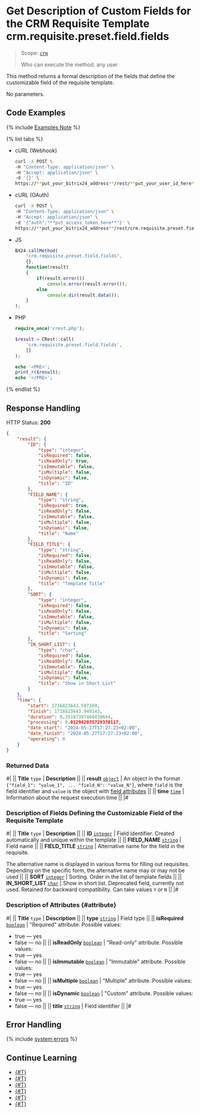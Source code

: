 # Get Description of Custom Fields for the CRM Requisite Template crm.requisite.preset.field.fields

> Scope: [`crm`](../../../../scopes/permissions.md)
>
> Who can execute the method: any user

This method returns a formal description of the fields that define the customizable field of the requisite template.

No parameters.

## Code Examples

{% include [Examples Note](../../../../../_includes/examples.md) %}

{% list tabs %}

- cURL (Webhook)

    ```bash
    curl -X POST \
    -H "Content-Type: application/json" \
    -H "Accept: application/json" \
    -d '{}' \
    https://**put_your_bitrix24_address**/rest/**put_your_user_id_here**/**put_your_webhook_here**/crm.requisite.preset.field.fields
    ```

- cURL (OAuth) 

    ```bash
    curl -X POST \
    -H "Content-Type: application/json" \
    -H "Accept: application/json" \
    -d '{"auth":"**put_access_token_here**"}' \
    https://**put_your_bitrix24_address**/rest/crm.requisite.preset.field.fields
    ```

- JS

    ```js
    BX24.callMethod(
        "crm.requisite.preset.field.fields",
        {},
        function(result)
        {
            if(result.error())
                console.error(result.error());
            else
                console.dir(result.data());
        }
    );
    ```

- PHP

    ```php
    require_once('crest.php');

    $result = CRest::call(
        'crm.requisite.preset.field.fields',
        []
    );

    echo '<PRE>';
    print_r($result);
    echo '</PRE>';
    ```

{% endlist %}

## Response Handling

HTTP Status: **200**

```json
{
    "result": {
        "ID": {
            "type": "integer",
            "isRequired": false,
            "isReadOnly": true,
            "isImmutable": false,
            "isMultiple": false,
            "isDynamic": false,
            "title": "ID"
        },
        "FIELD_NAME": {
            "type": "string",
            "isRequired": true,
            "isReadOnly": false,
            "isImmutable": false,
            "isMultiple": false,
            "isDynamic": false,
            "title": "Name"
        },
        "FIELD_TITLE": {
            "type": "string",
            "isRequired": false,
            "isReadOnly": false,
            "isImmutable": false,
            "isMultiple": false,
            "isDynamic": false,
            "title": "Template Title"
        },
        "SORT": {
            "type": "integer",
            "isRequired": false,
            "isReadOnly": false,
            "isImmutable": false,
            "isMultiple": false,
            "isDynamic": false,
            "title": "Sorting"
        },
        "IN_SHORT_LIST": {
            "type": "char",
            "isRequired": false,
            "isReadOnly": false,
            "isImmutable": false,
            "isMultiple": false,
            "isDynamic": false,
            "title": "Show in Short List"
        }
    },
    "time": {
        "start": 1716823643.597269,
        "finish": 1716823643.949143,
        "duration": 0.35187387466430664,
        "processing": 0.012942075729370117,
        "date_start": "2024-05-27T17:27:23+02:00",
        "date_finish": "2024-05-27T17:27:23+02:00",
        "operating": 0
    }
}
```

### Returned Data

#|
|| **Title**
`type` | **Description** ||
|| **result**
[`object`](../../../../data-types.md) | An object in the format `{"field_1": "value_1", ... "field_N": "value_N"}`, where `field` is the field identifier and `value` is the object with [field attributes](#attribute) ||
|| **time**
[`time`](../../../../data-types.md) | Information about the request execution time ||
|#

### Description of Fields Defining the Customizable Field of the Requisite Template

#|
||  **Title**
`type` | **Description** ||
|| **ID**
[`integer`](../../../../data-types.md) | Field identifier. Created automatically and unique within the template ||
|| **FIELD_NAME**
[`string`](../../../../data-types.md) | Field name ||
|| **FIELD_TITLE**
[`string`](../../../../data-types.md) | Alternative name for the field in the requisite.

The alternative name is displayed in various forms for filling out requisites. Depending on the specific form, the alternative name may or may not be used 
||
|| **SORT**
[`integer`](../../../../data-types.md) | Sorting. Order in the list of template fields ||
|| **IN_SHORT_LIST**
[`char`](../../../../data-types.md) | Show in short list. Deprecated field, currently not used. Retained for backward compatibility. Can take values `Y` or `N` ||
|#

### Description of Attributes {#attribute}

#|
|| **Title**
`type` | **Description** ||
|| **type**
[`string`](../../../../data-types.md) | Field type ||
|| **isRequired**
[`boolean`](../../../../data-types.md) | "Required" attribute. Possible values:
- true — yes
- false — no
||
|| **isReadOnly**
[`boolean`](../../../../data-types.md) | "Read-only" attribute. Possible values:
- true — yes
- false — no 
||
|| **isImmutable**
[`boolean`](../../../../data-types.md) | "Immutable" attribute. Possible values:
- true — yes
- false — no 
||
|| **isMultiple**
[`boolean`](../../../../data-types.md) | "Multiple" attribute. Possible values:
- true — yes
- false — no
||
|| **isDynamic**
[`boolean`](../../../../data-types.md) | "Custom" attribute. Possible values:
- true — yes
- false — no 
||
|| **title**
[`string`](../../../../data-types.md) | Field identifier ||
|#

## Error Handling

{% include [system errors](../../../../../_includes/system-errors.md) %}

## Continue Learning

- [{#T}](./crm-requisite-preset-field-add.md)
- [{#T}](./crm-requisite-preset-field-update.md)
- [{#T}](./crm-requisite-preset-field-available-to-add.md)
- [{#T}](./crm-requisite-preset-field-get.md)
- [{#T}](./crm-requisite-preset-field-list.md)
- [{#T}](./crm-requisite-preset-field-delete.md)